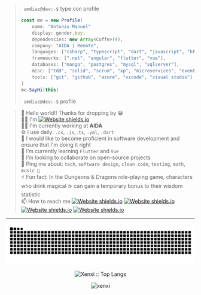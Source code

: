 > ` amdiaz@dev:-$` type con profile
>   ``` ts
>   const me = new Profile(
>       name: "Antonio Manuel"
>       display: gender.boy,
>       dependencies: new Array<Coffe>(4),
>       company: "AIDA | Remote",
>       languages: ["csharp", "typescript", "dart", "javascript", "html+css"],
>       frameworks: [".net", "angular", "flutter", "vue"],
>       databases: ["mongo", "postgres", "mysql", "sqlserver"],
>       misc: ["tdd", "solid", "scrum", "xp", "microservices", "event driven", "design system pattern", "ddd"],
>       tools: ["git", "github", "azure", "vscode", "visual studio"]
> )
>   me.SayHi(this)
>   ```
> ` amdiaz@dev:-$` profile 

> 🖖 Hello world!! Thanks for dropping by 😁<br>
> 🐱‍💻 I'm [![Website shields.io](https://img.shields.io/badge/Amdiaz-😉-green.svg)](https://antoniomdm.dev/)<br>
> 👨‍🏭 I'm currently working at **AIDA**<br>
> ⚙️ I use daily: `.cs`, `.js`,`.ts`, `.yml`, `.dart` <br>
> 👀 I would like to become proficient in software development and ensure that I'm doing it right<br>
> 🌱 I’m currently learning `Flutter` and `Vue` <br>
> 👯 I’m looking to collaborate on open-source projects<br>
> 💬 Ping me about: `tech`, `software design`, `clean code`, `testing`, `math`, `music 🎸`<br>
>⚡ Fun fact: In the Dungeons & Dragons role-playing game, characters who drink magical ☕ can gain a temporary bonus to their wisdom statistic <br>
> 📫 How to reach me [![Website shields.io](https://img.shields.io/badge/xenxi%230708-5865F2.svg?logo=discord&logoColor=white)](https://discordapp.com/users/xenxi#0708) [![Website shields.io](https://img.shields.io/badge/antoniom.diaz.moreno-EA4335.svg?logo=gmail&logoColor=white)](mailto:antoniom.diaz.moreno@gmail.com) [![Website shields.io](https://img.shields.io/badge/amdiaz-0A66C2.svg?logo=linkedin&logoColor=white)](https://www.linkedin.com/in/antonio-manuel-d%C3%ADaz-moreno/) [![Website shields.io](https://img.shields.io/badge/schedule%20a%20meeting-00897B.svg?logo=googlemeet&logoColor=white)](https://calendly.com/antoniom-diaz-moreno/30min) <br>
---
<p align="center">
<picture >
  <source media="(prefers-color-scheme: dark)" srcset="https://raw.githubusercontent.com/xenxi/xenxi/output/github-contribution-grid-snake-dark.svg">
  <source media="(prefers-color-scheme: light)" srcset="https://raw.githubusercontent.com/xenxi/xenxi/output/github-contribution-grid-snake.svg">
  <img alt="github-snake" src="assets/github-contribution-grid-snake.svg">
</picture>

<p align="center"><img src="https://github-readme-stats.vercel.app/api/top-langs/?username=xenxi&langs_count=10&theme=tokyonight&layout=compact" alt="Xenxi :: Top Langs" /></p>

<div align="center">
<!-- <img src="https://hits.seeyoufarm.com/api/count/incr/badge.svg?url=https%3A%2F%2Fgithub.com%2Fxenxi1212%2Fhit-counter" style="text-align: right"> -->
<img src="https://komarev.com/ghpvc/?username=xenxi&color=green&label=👀" alt="xenxi" />
</div>
<!-- ![image](https://github-readme-stats.vercel.app/api/top-langs/?username=xenxi)  -->
<!-- 
![image](https://github-profile-summary-cards.vercel.app/api/cards/profile-details?username=xenxi) <br>
![image](https://github-readme-stats-git-masterrstaa-rickstaa.vercel.app/api?username=xenxi)
 -->
